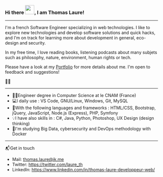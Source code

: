 ### Hi there <img src="https://raw.githubusercontent.com/MartinHeinz/MartinHeinz/master/wave.gif" width="30px">, I am Thomas Laure!

---

I'm a french Software Engineer specializing in web technologies. I like to explore new technologies and develop software solutions and quick hacks, and I'm on track for learning more about development in general, eco-design and security.

In my free time, I love reading books, listening podcasts about many subjets such as philosophy, nature, environment, human rights or tech.

Please have a look at my [Portfolio](https://thomaslaure.fr/) for more details about me. I'm open to feedback and suggestions!

🐱‍💻

---

- 👨‍🎓Engineer degree in Computer Science at le CNAM (France)
- 💻I daily use : VS Code, GNU/Linux, Windows, Git, MySQL
- 🧰With the following languages and frameworks : HTML/CSS, Bootstrap, jQuery, JavaScript, Node.js (Express), PHP, Symfony
- 💡I have also skills in : C#, Java, Python, Photoshop, UX Design (design thinking)
- 🌱I'm studying Big Data, cybersecurity and DevOps methodology with Docker

---

📬Get in touch
- Mail: thomas.laure@ik.me
- Twitter: https://twitter.com/laure_th
- LinkedIn: https://www.linkedin.com/in/thomas-laure-developpeur-web/
